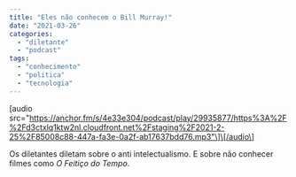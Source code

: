 ```yaml
---
title: "Eles não conhecem o Bill Murray!"
date: "2021-03-26"
categories: 
  - "diletante"
  - "podcast"
tags: 
  - "conhecimento"
  - "politica"
  - "tecnologia"
---
```


\[audio src="https://anchor.fm/s/4e33e304/podcast/play/29935877/https%3A%2F%2Fd3ctxlq1ktw2nl.cloudfront.net%2Fstaging%2F2021-2-25%2F85008c88-447a-fa3e-0a2f-ab17637bdd76.mp3"\]\[/audio\]

Os diletantes diletam sobre o anti intelectualismo. E sobre não conhecer filmes como _O Feitiço do Tempo_.
